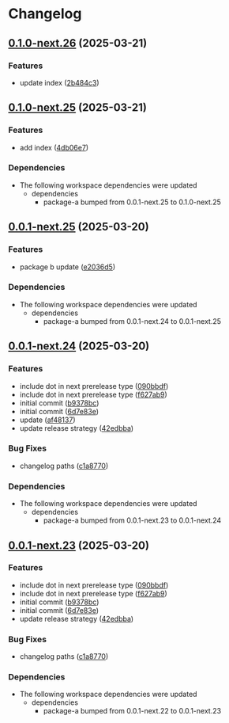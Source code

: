 # Changelog

## [0.1.0-next.26](https://github.com/obany/changelog/compare/package-b-v0.1.0-next.25...package-b-v0.1.0-next.26) (2025-03-21)


### Features

* update index ([2b484c3](https://github.com/obany/changelog/commit/2b484c3baa261b75a4f6874cb930e4523a9f3fec))

## [0.1.0-next.25](https://github.com/obany/changelog/compare/package-b-0.0.1-next.25...package-b-v0.1.0-next.25) (2025-03-21)


### Features

* add index ([4db06e7](https://github.com/obany/changelog/commit/4db06e7a1f16a4b04f73739e10c54dcfd6d71db7))


### Dependencies

* The following workspace dependencies were updated
  * dependencies
    * package-a bumped from 0.0.1-next.25 to 0.1.0-next.25

## [0.0.1-next.25](https://github.com/obany/changelog/compare/package-b-0.0.1-next.24...package-b-0.0.1-next.25) (2025-03-20)


### Features

* package b update ([e2036d5](https://github.com/obany/changelog/commit/e2036d5ad331c5c02a68394b164b5658bbc39ceb))


### Dependencies

* The following workspace dependencies were updated
  * dependencies
    * package-a bumped from 0.0.1-next.24 to 0.0.1-next.25

## [0.0.1-next.24](https://github.com/obany/changelog/compare/package-b-0.0.1-next.23...package-b-0.0.1-next.24) (2025-03-20)


### Features

* include dot in next prerelease type ([090bbdf](https://github.com/obany/changelog/commit/090bbdff4466909bbdaaf27a61dd0d1bf8bac4d2))
* include dot in next prerelease type ([f627ab9](https://github.com/obany/changelog/commit/f627ab9c3b24536b1b59aae93333e982efef9773))
* initial commit ([b9378bc](https://github.com/obany/changelog/commit/b9378bc2766ab8c0f693c839d37e3e345eadde71))
* initial commit ([6d7e83e](https://github.com/obany/changelog/commit/6d7e83e5be444b7e470a04771efce6cb8de1ac4f))
* update ([af48137](https://github.com/obany/changelog/commit/af4813774073de10838b9a8c2bce220bd02fc198))
* update release strategy ([42edbba](https://github.com/obany/changelog/commit/42edbba7ff7ca9b934bd982dca80d0329db0153b))


### Bug Fixes

* changelog paths ([c1a8770](https://github.com/obany/changelog/commit/c1a8770443c49091e15af80d6a3dec4b74dbf4b7))


### Dependencies

* The following workspace dependencies were updated
  * dependencies
    * package-a bumped from 0.0.1-next.23 to 0.0.1-next.24

## [0.0.1-next.23](https://github.com/obany/changelog/compare/package-b-0.0.1-next.22...package-b-0.0.1-next.23) (2025-03-20)


### Features

* include dot in next prerelease type ([090bbdf](https://github.com/obany/changelog/commit/090bbdff4466909bbdaaf27a61dd0d1bf8bac4d2))
* include dot in next prerelease type ([f627ab9](https://github.com/obany/changelog/commit/f627ab9c3b24536b1b59aae93333e982efef9773))
* initial commit ([b9378bc](https://github.com/obany/changelog/commit/b9378bc2766ab8c0f693c839d37e3e345eadde71))
* initial commit ([6d7e83e](https://github.com/obany/changelog/commit/6d7e83e5be444b7e470a04771efce6cb8de1ac4f))
* update release strategy ([42edbba](https://github.com/obany/changelog/commit/42edbba7ff7ca9b934bd982dca80d0329db0153b))


### Bug Fixes

* changelog paths ([c1a8770](https://github.com/obany/changelog/commit/c1a8770443c49091e15af80d6a3dec4b74dbf4b7))


### Dependencies

* The following workspace dependencies were updated
  * dependencies
    * package-a bumped from 0.0.1-next.22 to 0.0.1-next.23
